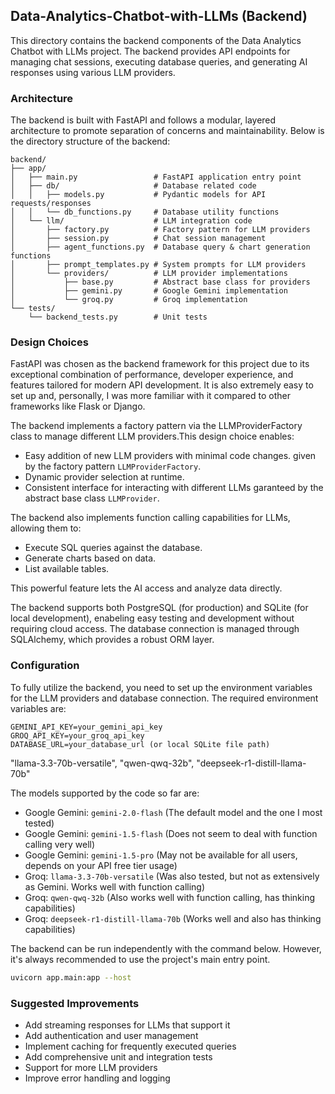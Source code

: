 ## Data-Analytics-Chatbot-with-LLMs (Backend)
This directory contains the backend components of the Data Analytics Chatbot with LLMs project. The backend provides API endpoints for managing chat sessions, executing database queries, and generating AI responses using various LLM providers.

### Architecture
The backend is built with FastAPI and follows a modular, layered architecture to promote separation of concerns and maintainability. Below is the directory structure of the backend:

```plaintext
backend/
├── app/
│   ├── main.py                 # FastAPI application entry point
│   ├── db/                     # Database related code
│   │   ├── models.py           # Pydantic models for API requests/responses
│   │   └── db_functions.py     # Database utility functions
│   └── llm/                    # LLM integration code
│       ├── factory.py          # Factory pattern for LLM providers
│       ├── session.py          # Chat session management
│       ├── agent_functions.py  # Database query & chart generation functions
│       ├── prompt_templates.py # System prompts for LLM providers
│       └── providers/          # LLM provider implementations
│           ├── base.py         # Abstract base class for providers
│           ├── gemini.py       # Google Gemini implementation
│           └── groq.py         # Groq implementation
└── tests/
    └── backend_tests.py        # Unit tests
```

### Design Choices
FastAPI was chosen as the backend framework for this project due to its exceptional combination of performance, developer experience, and features tailored for modern API development. It is also extremely easy to set up and, personally, I was more familiar with it compared to other frameworks like Flask or Django.

The backend implements a factory pattern via the LLMProviderFactory class to manage different LLM providers.This design choice enables:
- Easy addition of new LLM providers with minimal code changes. given by the factory pattern `LLMProviderFactory`.
- Dynamic provider selection at runtime.
- Consistent interface for interacting with different LLMs garanteed by the abstract base class `LLMProvider`.

The backend also implements function calling capabilities for LLMs, allowing them to:
- Execute SQL queries against the database.
- Generate charts based on data.
- List available tables.

This powerful feature lets the AI access and analyze data directly.

The backend supports both PostgreSQL (for production) and SQLite (for local development), enabeling easy testing and development without requiring cloud access. The database connection is managed through SQLAlchemy, which provides a robust ORM layer.

### Configuration
To fully utilize the backend, you need to set up the environment variables for the LLM providers and database connection. The required environment variables are:

```plaintext	
GEMINI_API_KEY=your_gemini_api_key
GROQ_API_KEY=your_groq_api_key
DATABASE_URL=your_database_url (or local SQLite file path)
```

"llama-3.3-70b-versatile", "qwen-qwq-32b", "deepseek-r1-distill-llama-70b"

The models supported by the code so far are:
- Google Gemini: `gemini-2.0-flash` (The default model and the one I most tested)
- Google Gemini: `gemini-1.5-flash` (Does not seem to deal with function calling very well)
- Google Gemini: `gemini-1.5-pro` (May not be available for all users, depends on your API free tier usage)
- Groq: `llama-3.3-70b-versatile` (Was also tested, but not as extensively as Gemini. Works well with function calling)
- Groq: `qwen-qwq-32b` (Also works well with function calling, has thinking capabilities)
- Groq: `deepseek-r1-distill-llama-70b` (Works well and also has thinking capabilities)

The backend can be run independently with the command below. However, it's always recommended to use the project's main entry point.

```bash
uvicorn app.main:app --host
```

### Suggested Improvements
- Add streaming responses for LLMs that support it
- Add authentication and user management
- Implement caching for frequently executed queries
- Add comprehensive unit and integration tests
- Support for more LLM providers
- Improve error handling and logging
